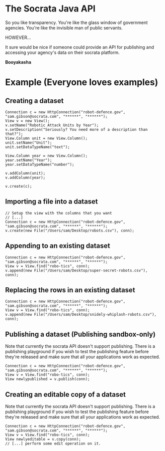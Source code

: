 The Socrata Java API
====================

So you like transparency. You're like the glass window of government agencies. You're like the invisible man of public servants.

HOWEVER...

It sure would be nice if someone could provide an API for publishing and accessing your agency's data on their socrata platform.

**Booyakasha**

Example (Everyone loves examples)
=================================

Creating a dataset
------------------

    Connection c = new HttpConnection("robot-defence.gov", "sam.gibson@socrata.com", "******", "******");
    View v = new View();
    v.setName("Robotic Attack Units by Year");
    v.setDescription("Seriously? You need more of a description than that?");
    View.Column unit = new View.Column();
    unit.setName("Unit");
    unit.setDataTypeName("text");

    View.Column year = new View.Column();
    year.setName("Year");
    year.setDataTypeName("number");

    v.addColumn(unit);
    v.addColumn(year);

    v.create(c);

Importing a file into a dataset
-------------------------------

    // Setup the view with the columns that you want
    // [...]
    Connection c = new HttpConnection("robot-defence.gov", "sam.gibson@socrata.com", "******", "******");
    v.create(new File("/Users/sam/Desktop/robots.csv"), conn);

Appending to an existing dataset
--------------------------------

    Connection c = new HttpConnection("robot-defence.gov", "sam.gibson@socrata.com", "******", "******");
    View v = View.find("robo-tics", conn);
    v.append(new File("/Users/sam/Desktop/super-secret-robots.csv"), conn);

Replacing the rows in an existing dataset
-----------------------------------------

    Connection c = new HttpConnection("robot-defence.gov", "sam.gibson@socrata.com", "******", "******");
    View v = View.find("robo-tics", conn);
    v.append(new File("/Users/sam/Desktop/snidely-whiplash-robots.csv"), conn);

Publishing a dataset (Publishing sandbox-only)
----------------------------------------------

Note that currently the socrata API doesn't support publishing. There is a publishing playground if you wish to test the publishing feature before they're released and make sure that all your applications work as expected.

    Connection c = new HttpConnection("robot-defence.gov", "sam.gibson@socrata.com", "******", "******");
    View v = View.find("robo-tics", conn);
    View newlypublished = v.publish(conn);

Creating an editable copy of a dataset
--------------------------------------

Note that currently the socrata API doesn't support publishing. There is a publishing playground if you wish to test the publishing feature before they're released and make sure that all your applications work as expected.


    Connection c = new HttpConnection("robot-defence.gov", "sam.gibson@socrata.com", "******", "******");
    View v = View.find("robo-tics", conn);
    View newlyeditable = v.copy(conn);
    // [...] perform some edit operation on it.
